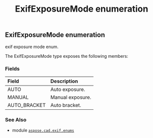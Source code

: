 ﻿---
title: ExifExposureMode enumeration
second_title: Aspose.CAD for Python via .NET API References
description: 
type: docs
weight: 40
url: /aspose.cad.exif.enums/exifexposuremode/
is_root: false
---

## ExifExposureMode enumeration

exif exposure mode enum.



The ExifExposureMode type exposes the following members:

### Fields
| Field | Description |
| :- | :- |
| AUTO | Auto exposure. |
| MANUAL | Manual exposure. |
| AUTO_BRACKET | Auto bracket. |



### See Also
* module [`aspose.cad.exif.enums`](..)
